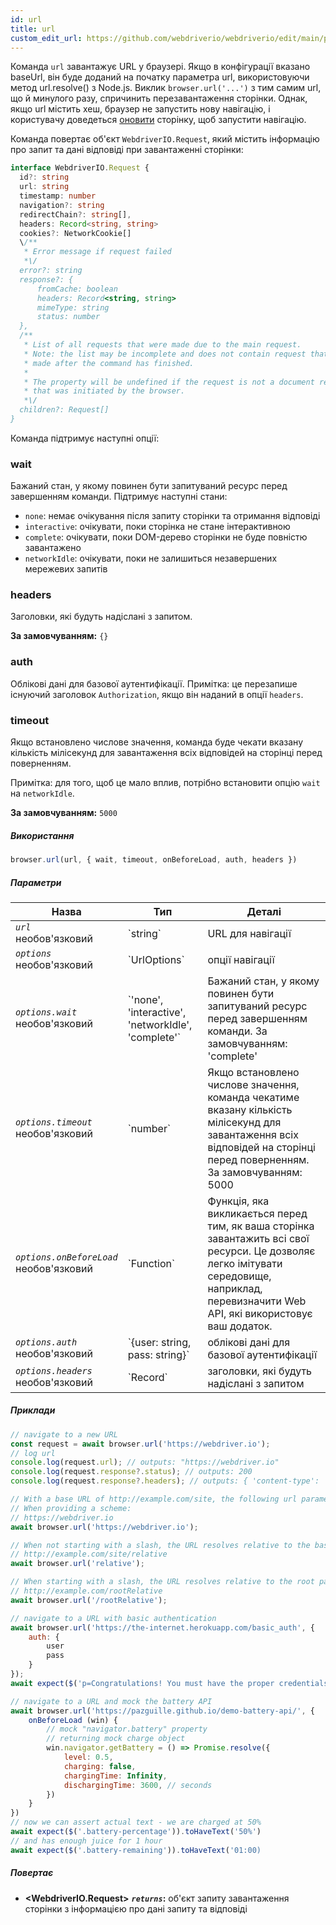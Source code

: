 ```yaml
---
id: url
title: url
custom_edit_url: https://github.com/webdriverio/webdriverio/edit/main/packages/webdriverio/src/commands/browser/url.ts
---
```


Команда `url` завантажує URL у браузері. Якщо в конфігурації вказано baseUrl, він буде доданий на початку параметра url, використовуючи метод url.resolve() з Node.js. Виклик `browser.url('...')` з тим самим url, що й минулого разу, спричинить перезавантаження сторінки. Однак, якщо url містить хеш, браузер не запустить нову навігацію, і користувачу доведеться [оновити](/docs/api/webdriver#refresh) сторінку, щоб запустити навігацію.

Команда повертає об'єкт `WebdriverIO.Request`, який містить інформацію про запит та дані відповіді при завантаженні сторінки:

```ts
interface WebdriverIO.Request {
  id?: string
  url: string
  timestamp: number
  navigation?: string
  redirectChain?: string[],
  headers: Record<string, string>
  cookies?: NetworkCookie[]
  \/**
   * Error message if request failed
   *\/
  error?: string
  response?: {
      fromCache: boolean
      headers: Record<string, string>
      mimeType: string
      status: number
  },
  /**
   * List of all requests that were made due to the main request.
   * Note: the list may be incomplete and does not contain request that were
   * made after the command has finished.
   *
   * The property will be undefined if the request is not a document request
   * that was initiated by the browser.
   *\/
  children?: Request[]
}
```

Команда підтримує наступні опції:

### wait
Бажаний стан, у якому повинен бути запитуваний ресурс перед завершенням команди.
Підтримує наступні стани:

 - `none`: немає очікування після запиту сторінки та отримання відповіді
 - `interactive`: очікувати, поки сторінка не стане інтерактивною
 - `complete`: очікувати, поки DOM-дерево сторінки не буде повністю завантажено
 - `networkIdle`: очікувати, поки не залишиться незавершених мережевих запитів

### headers

Заголовки, які будуть надіслані з запитом.

__За замовчуванням:__ `{}`

### auth

Облікові дані для базової аутентифікації.
Примітка: це перезапише існуючий заголовок `Authorization`, якщо він наданий в опції `headers`.

### timeout

Якщо встановлено числове значення, команда буде чекати вказану кількість мілісекунд для завантаження всіх відповідей на сторінці перед поверненням.

Примітка: для того, щоб це мало вплив, потрібно встановити опцію `wait` на `networkIdle`.

__За замовчуванням:__ `5000`

##### Використання

```js
browser.url(url, { wait, timeout, onBeforeLoad, auth, headers })
```

##### Параметри

<table>
  <thead>
    <tr>
      <th>Назва</th><th>Тип</th><th>Деталі</th>
    </tr>
  </thead>
  <tbody>
    <tr>
      <td><code><var>url</var></code><br /><span className="label labelWarning">необов'язковий</span></td>
      <td>`string`</td>
      <td>URL для навігації</td>
    </tr>
    <tr>
      <td><code><var>options</var></code><br /><span className="label labelWarning">необов'язковий</span></td>
      <td>`UrlOptions`</td>
      <td>опції навігації</td>
    </tr>
    <tr>
      <td><code><var>options.wait</var></code><br /><span className="label labelWarning">необов'язковий</span></td>
      <td>`'none', 'interactive', 'networkIdle', 'complete'`</td>
      <td>Бажаний стан, у якому повинен бути запитуваний ресурс перед завершенням команди. За замовчуванням: 'complete'</td>
    </tr>
    <tr>
      <td><code><var>options.timeout</var></code><br /><span className="label labelWarning">необов'язковий</span></td>
      <td>`number`</td>
      <td>Якщо встановлено числове значення, команда чекатиме вказану кількість мілісекунд для завантаження всіх відповідей на сторінці перед поверненням. За замовчуванням: 5000</td>
    </tr>
    <tr>
      <td><code><var>options.onBeforeLoad</var></code><br /><span className="label labelWarning">необов'язковий</span></td>
      <td>`Function`</td>
      <td>Функція, яка викликається перед тим, як ваша сторінка завантажить всі свої ресурси. Це дозволяє легко імітувати середовище, наприклад, перевизначити Web API, які використовує ваш додаток.</td>
    </tr>
    <tr>
      <td><code><var>options.auth</var></code><br /><span className="label labelWarning">необов'язковий</span></td>
      <td>`{user: string, pass: string}`</td>
      <td>облікові дані для базової аутентифікації</td>
    </tr>
    <tr>
      <td><code><var>options.headers</var></code><br /><span className="label labelWarning">необов'язковий</span></td>
      <td>`Record<string, string>`</td>
      <td>заголовки, які будуть надіслані з запитом</td>
    </tr>
  </tbody>
</table>

##### Приклади

```js title="url.js"
// navigate to a new URL
const request = await browser.url('https://webdriver.io');
// log url
console.log(request.url); // outputs: "https://webdriver.io"
console.log(request.response?.status); // outputs: 200
console.log(request.response?.headers); // outputs: { 'content-type': 'text/html; charset=UTF-8' }

```

```js title="baseUrlResolutions.js"
// With a base URL of http://example.com/site, the following url parameters resolve as such:
// When providing a scheme:
// https://webdriver.io
await browser.url('https://webdriver.io');

// When not starting with a slash, the URL resolves relative to the baseUrl
// http://example.com/site/relative
await browser.url('relative');

// When starting with a slash, the URL resolves relative to the root path of the baseUrl
// http://example.com/rootRelative
await browser.url('/rootRelative');

```

```js title="basicAuth.js"
// navigate to a URL with basic authentication
await browser.url('https://the-internet.herokuapp.com/basic_auth', {
    auth: {
        user
        pass
    }
});
await expect($('p=Congratulations! You must have the proper credentials.').toBeDisplayed();

```

```js title="onBeforeLoad.js"
// navigate to a URL and mock the battery API
await browser.url('https://pazguille.github.io/demo-battery-api/', {
    onBeforeLoad (win) {
        // mock "navigator.battery" property
        // returning mock charge object
        win.navigator.getBattery = () => Promise.resolve({
            level: 0.5,
            charging: false,
            chargingTime: Infinity,
            dischargingTime: 3600, // seconds
        })
    }
})
// now we can assert actual text - we are charged at 50%
await expect($('.battery-percentage')).toHaveText('50%')
// and has enough juice for 1 hour
await expect($('.battery-remaining')).toHaveText('01:00)
```

##### Повертає

- **&lt;WebdriverIO.Request&gt;**
            **<code><var>returns</var></code>:**  об'єкт запиту завантаження сторінки з інформацією про дані запиту та відповіді